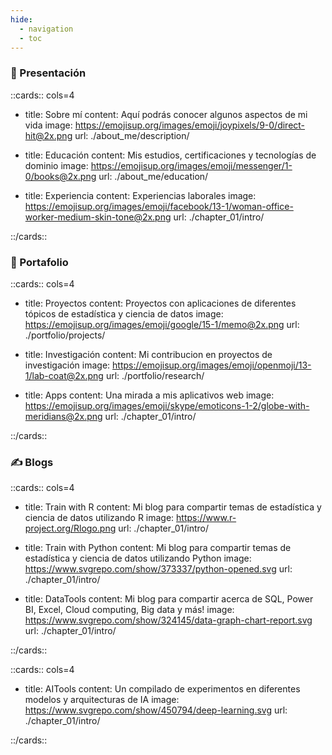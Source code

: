 ```yaml
---
hide:
  - navigation
  - toc
---
```



### 👋 Presentación

::cards:: cols=4

- title: Sobre mí
  content: Aquí podrás conocer algunos aspectos de mi vida
  image: https://emojisup.org/images/emoji/joypixels/9-0/direct-hit@2x.png
  url: ./about_me/description/

- title: Educación
  content: Mis estudios, certificaciones y tecnologías de dominio
  image: https://emojisup.org/images/emoji/messenger/1-0/books@2x.png
  url: ./about_me/education/

- title: Experiencia
  content: Experiencias laborales
  image: https://emojisup.org/images/emoji/facebook/13-1/woman-office-worker-medium-skin-tone@2x.png
  url: ./chapter_01/intro/

::/cards::

### 🚀️ Portafolio

::cards:: cols=4

- title: Proyectos
  content: Proyectos con aplicaciones de diferentes tópicos de estadística y ciencia de datos
  image: https://emojisup.org/images/emoji/google/15-1/memo@2x.png
  url: ./portfolio/projects/

- title: Investigación
  content: Mi contribucion en proyectos de investigación
  image: https://emojisup.org/images/emoji/openmoji/13-1/lab-coat@2x.png
  url: ./portfolio/research/

- title: Apps
  content: Una mirada a mis aplicativos web 
  image: https://emojisup.org/images/emoji/skype/emoticons-1-2/globe-with-meridians@2x.png
  url: ./chapter_01/intro/

::/cards::

###  ✍️ Blogs

::cards:: cols=4

- title: Train with R
  content: Mi blog para compartir temas de estadística y ciencia de datos utilizando R
  image: https://www.r-project.org/Rlogo.png
  url: ./chapter_01/intro/

- title: Train with Python
  content: Mi blog para compartir temas de estadística y ciencia de datos utilizando Python
  image: https://www.svgrepo.com/show/373337/python-opened.svg
  url: ./chapter_01/intro/

- title: DataTools
  content:  Mi blog para compartir acerca de SQL, Power BI, Excel, Cloud computing, Big data y más!
  image: https://www.svgrepo.com/show/324145/data-graph-chart-report.svg
  url: ./chapter_01/intro/

::/cards::

::cards:: cols=4

- title: AITools
  content: Un compilado de experimentos en diferentes modelos y arquitecturas de IA
  image: https://www.svgrepo.com/show/450794/deep-learning.svg
  url: ./chapter_01/intro/

::/cards::

